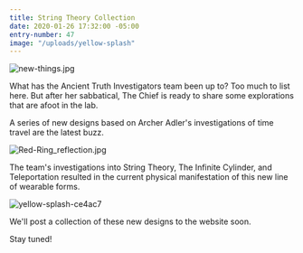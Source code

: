```yaml
---
title: String Theory Collection
date: 2020-01-26 17:32:00 -05:00
entry-number: 47
image: "/uploads/yellow-splash"
---
```


![new-things.jpg](/uploads/new-things.jpg)

What has the Ancient Truth Investigators team been up to? Too much to list here. But after her sabbatical, The Chief is ready to share some explorations that are afoot in the lab. 

A series of new designs based on Archer Adler's investigations of time travel are the latest buzz. 

![Red-Ring_reflection.jpg](/uploads/Red-Ring_reflection.jpg)

The team's investigations into String Theory, The Infinite Cylinder,  and Teleportation resulted in the current physical manifestation of this new line of wearable forms. 

![yellow-splash-ce4ac7](/uploads/yellow-splash-ce4ac7)

We'll post a collection of these new designs to the website soon. 

Stay tuned! 